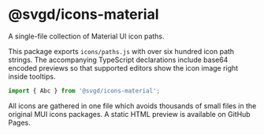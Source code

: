 # @svgd/icons-material

A single-file collection of Material UI icon paths.

This package exports `icons/paths.js` with over six hundred icon path strings.
The accompanying TypeScript declarations include base64 encoded previews so
that supported editors show the icon image right inside tooltips.

```js
import { Abc } from '@svgd/icons-material';
```

All icons are gathered in one file which avoids thousands of small files in
the original MUI icons packages. A static HTML preview is available on GitHub Pages.

